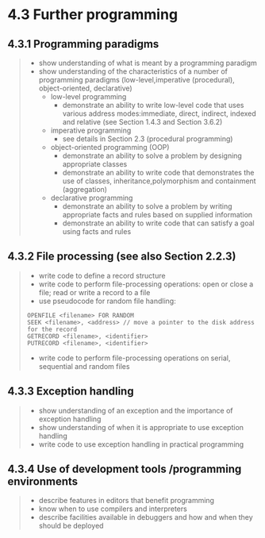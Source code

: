 # 4.3 Further programming

4.3.1 Programming paradigms
-------------------------------
> - show understanding of what is meant by a programming paradigm
> - show understanding of the characteristics of a number of programming paradigms (low-level,imperative (procedural), object-oriented, declarative)
>   - low-level programming
>     - demonstrate an ability to write low-level code that uses various address modes:immediate, direct, indirect, indexed and relative (see Section 1.4.3 and Section 3.6.2)
>   - imperative programming
>     - see details in Section 2.3 (procedural programming)
>   - object-oriented programming (OOP)
>     - demonstrate an ability to solve a problem by designing appropriate classes
>     - demonstrate an ability to write code that demonstrates the use of classes, inheritance,polymorphism and containment (aggregation)
>   - declarative programming
>     - demonstrate an ability to solve a problem by writing appropriate facts and rules based on supplied information
>     - demonstrate an ability to write code that can satisfy a goal using facts and rules

4.3.2 File processing (see also Section 2.2.3)
-------------------------------
> - write code to define a record structure
> - write code to perform file-processing operations: open or close a file; read or write a record to a file
> - use pseudocode for random file handling:
> ```
> OPENFILE <filename> FOR RANDOM
> SEEK <filename>, <address> // move a pointer to the disk address for the record
> GETRECORD <filename>, <identifier>
> PUTRECORD <filename>, <identifier>
> ```
> - write code to perform file-processing operations on serial, sequential and random files

4.3.3 Exception handling
------------------------

> - show understanding of an exception and the importance of exception handling
> - show understanding of when it is appropriate to use exception handling
> - write code to use exception handling in practical programming

4.3.4 Use of development tools /programming environments
--------------------------------------------------------

> - describe features in editors that benefit programming
> - know when to use compilers and interpreters
> - describe facilities available in debuggers and how and when they should be deployed

